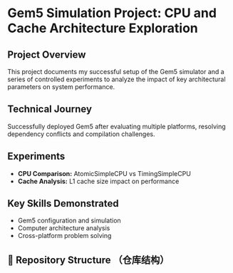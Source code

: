 # Gem5 Simulation Project: CPU and Cache Architecture Exploration

## Project Overview
This project documents my successful setup of the Gem5 simulator and a series of controlled experiments to analyze the impact of key architectural parameters on system performance.

## Technical Journey
Successfully deployed Gem5 after evaluating multiple platforms, resolving dependency conflicts and compilation challenges.

## Experiments
- **CPU Comparison:** AtomicSimpleCPU vs TimingSimpleCPU
- **Cache Analysis:** L1 cache size impact on performance

## Key Skills Demonstrated
- Gem5 configuration and simulation
- Computer architecture analysis
- Cross-platform problem solving

## 📂 Repository Structure （仓库结构）
